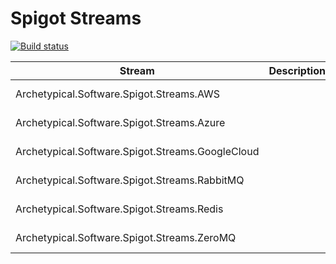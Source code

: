 # Spigot Streams

[![Build status](https://ci.appveyor.com/api/projects/status/kkfsn66v72ermq81/branch/master?svg=true)](https://ci.appveyor.com/project/ArchetypicalSoftware/spigot-streams/branch/master)


|Stream|Description|||
|---|---|---|---|
| Archetypical.Software.Spigot.Streams.AWS  |   |[![Nuget](https://img.shields.io/nuget/v/Archetypical.Software.Spigot.Streams.AWS.svg?style=for-the-badge)](https://www.nuget.org/packages/Archetypical.Software.Spigot.Streams.AWS/)   | [![Nuget](https://img.shields.io/nuget/dt/Archetypical.Software.Spigot.Streams.AWS.svg?style=for-the-badge)](https://www.nuget.org/packages/Archetypical.Software.Spigot.Streams.AWS/)
| Archetypical.Software.Spigot.Streams.Azure  |   |[![Nuget](https://img.shields.io/nuget/v/Archetypical.Software.Spigot.Streams.Azure.svg?style=for-the-badge)](https://www.nuget.org/packages/Archetypical.Software.Spigot.Streams.Azure/)   |[![Nuget](https://img.shields.io/nuget/dt/Archetypical.Software.Spigot.Streams.Azure.svg?style=for-the-badge)](https://www.nuget.org/packages/Archetypical.Software.Spigot.Streams.Azure/)
| Archetypical.Software.Spigot.Streams.GoogleCloud  |   |[![Nuget](https://img.shields.io/nuget/v/Archetypical.Software.Spigot.Streams.GoogleCloud.svg?style=for-the-badge)](https://www.nuget.org/packages/Archetypical.Software.Spigot.Streams.GoogleCloud/)   |[![Nuget](https://img.shields.io/nuget/dt/Archetypical.Software.Spigot.Streams.GoogleCloud.svg?style=for-the-badge)](https://www.nuget.org/packages/Archetypical.Software.Spigot.Streams.GoogleCloud/)
| Archetypical.Software.Spigot.Streams.RabbitMQ  |   |[![Nuget](https://img.shields.io/nuget/v/Archetypical.Software.Spigot.Streams.RabbitMQ.svg?style=for-the-badge)](https://www.nuget.org/packages/Archetypical.Software.Spigot.Streams.RabbitMQ/)   |[![Nuget](https://img.shields.io/nuget/dt/Archetypical.Software.Spigot.Streams.RabbitMQ.svg?style=for-the-badge)](https://www.nuget.org/packages/Archetypical.Software.Spigot.Streams.RabbitMQ/)
| Archetypical.Software.Spigot.Streams.Redis  |   |[![Nuget](https://img.shields.io/nuget/v/Archetypical.Software.Spigot.Streams.Redis.svg?style=for-the-badge)](https://www.nuget.org/packages/Archetypical.Software.Spigot.Streams.Redis/)   |[![Nuget](https://img.shields.io/nuget/dt/Archetypical.Software.Spigot.Streams.Redis.svg?style=for-the-badge)](https://www.nuget.org/packages/Archetypical.Software.Spigot.Streams.Redis/)
| Archetypical.Software.Spigot.Streams.ZeroMQ  |   |[![Nuget](https://img.shields.io/nuget/v/Archetypical.Software.Spigot.Streams.ZeroMQ.svg?style=for-the-badge)](https://www.nuget.org/packages/Archetypical.Software.Spigot.Streams.ZeroMQ/)   |[![Nuget](https://img.shields.io/nuget/dt/Archetypical.Software.Spigot.Streams.ZeroMQ.svg?style=for-the-badge)](https://www.nuget.org/packages/Archetypical.Software.Spigot.Streams.ZeroMQ/)